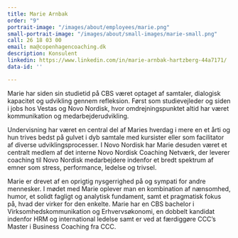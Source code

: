 ```yaml
---
title: Marie Arnbak
order: "9"
portrait-image: "/images/about/employees/marie.png"
small-portrait-image: "/images/about/small-images/marie-small.png"
call: 26 18 03 00
email: ma@copenhagencoaching.dk
description: Konsulent
linkedin: https://www.linkedin.com/in/marie-arnbak-hartzberg-44a7171/
data-id: ''

---
```

Marie har siden sin studietid på CBS været optaget af samtaler, dialogisk kapacitet og udvikling gennem refleksion. Først som studievejleder og siden i jobs hos Vestas og Novo Nordisk, hvor omdrejningspunktet altid har været kommunikation og medarbejderudvikling.

Undervisning har været en central del af Maries hverdag i mere en et årti og hun trives bedst på gulvet i dyb samtale med kursister eller som facilitator af diverse udviklingsprocesser. I Novo Nordisk har Marie desuden været et centralt medlem af det interne Novo Nordisk Coaching Netværk, der leverer coaching til Novo Nordisk medarbejdere indenfor et bredt spektrum af emner som stress, performance, ledelse og trivsel.

Marie er drevet af en oprigtig nysgerrighed på og sympati for andre mennesker. I mødet med Marie oplever man en kombination af nænsomhed, humor, et solidt fagligt og analytisk fundament, samt et pragmatisk fokus på, hvad der virker for den enkelte. Marie har en CBS bachelor i Virksomhedskommunikation og Erhvervsøkonomi, en dobbelt kandidat indenfor HRM og international ledelse samt er ved at færdiggøre CCC’s Master i Business Coaching fra CCC.